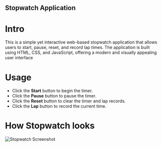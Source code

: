 ## Stopwatch Application
# Intro
This is a simple yet interactive web-based stopwatch application that allows users to start, pause, reset, and record lap times. The application is built using HTML, CSS, and JavaScript, offering a modern and visually appealing user interface

# Usage
- Click the **Start** button to begin the timer.
- Click the **Pause** button to pause the timer.
- Click the **Reset** button to clear the timer and lap records.
- Click the **Lap** button to record the current time.

# How Stopwatch looks
![Stopwatch Screenshot](images)
